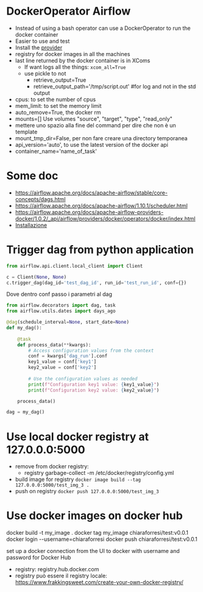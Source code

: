 # DockerOperator Airflow
- Instead of using a bash operator can use a DockerOperator to run the docker container
- Easier to use and test
- Install the [provider](https://airflow.apache.org/docs/apache-airflow-providers-docker/stable/index.html)
- registry for docker images in all the machines
- last line returned by the docker container is in XComs
  - If want logs all the things: `xcom_all=True`
  - use pickle to not 
    - retrieve_output=True
    - retrieve_output_path='/tmp/script.out' #for log and not in the std output
- cpus: to set the number of cpus
- mem_limit: to set the memory limit
- auto_remove=True, the docker rm
- mounts=[] Use volumes "source", "target", "type", "read_only"
- mettere uno spazio alla fine del command per dire che non è un template
- mount_tmp_dir=False, per non fare creare una directory temporanea
- api_version='auto', to use the latest version of the docker api
- container_name='name_of_task'

# Some doc
- https://airflow.apache.org/docs/apache-airflow/stable/core-concepts/dags.html
- https://airflow.apache.org/docs/apache-airflow/1.10.1/scheduler.html
- https://airflow.apache.org/docs/apache-airflow-providers-docker/1.0.2/_api/airflow/providers/docker/operators/docker/index.html
- [Installazione](https://airflow.apache.org/docs/apache-airflow/stable/howto/docker-compose/index.html)

# Trigger dag from python application

```python
from airflow.api.client.local_client import Client

c = Client(None, None)
c.trigger_dag(dag_id='test_dag_id', run_id='test_run_id', conf={})
```

Dove dentro conf passo i parametri al dag

```python
from airflow.decorators import dag, task
from airflow.utils.dates import days_ago

@dag(schedule_interval=None, start_date=None)
def my_dag():
    
    @task
    def process_data(**kwargs):
        # Access configuration values from the context
        conf = kwargs['dag_run'].conf
        key1_value = conf['key1']
        key2_value = conf['key2']
        
        # Use the configuration values as needed
        print(f"Configuration key1 value: {key1_value}")
        print(f"Configuration key2 value: {key2_value}")

    process_data()

dag = my_dag()
```


# Use local docker registry at 127.0.0.0:5000
- remove from docker registry:
  - registry garbage-collect -m /etc/docker/registry/config.yml
- build image for registry `docker image build --tag 127.0.0.0:5000/test_img_3 .`
- push on registry `docker push 127.0.0.0:5000/test_img_3`

# Use docker images on docker hub
docker build -t my_image .
docker tag my_image chiaraforresi/test:v0.0.1
docker login --username=chiaraforresi
docker push chiaraforresi/test:v0.0.1 

set up a docker connection from the UI to docker with username and password for Docker Hub
- registry: registry.hub.docker.com
- registry può essere il registry locale: https://www.frakkingsweet.com/create-your-own-docker-registry/